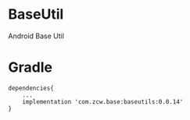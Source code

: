 # BaseUtil
Android Base Util

# Gradle
```
dependencies{
    ...
    implementation 'com.zcw.base:baseutils:0.0.14'
}

```
